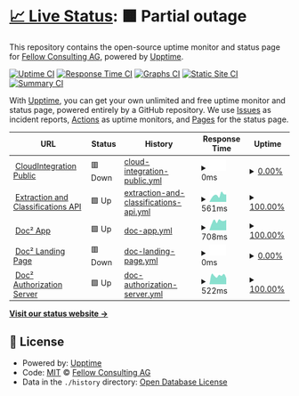 # [📈 Live Status](https://demo.upptime.js.org): <!--live status--> **🟧 Partial outage**

This repository contains the open-source uptime monitor and status page for [Fellow Consulting AG](http://www.fellow-consulting.de), powered by [Upptime](https://github.com/upptime/upptime).

[![Uptime CI](https://github.com/Fellow-Consulting-AG/upptime/workflows/Uptime%20CI/badge.svg)](https://github.com/Fellow-Consulting-AG/upptime/actions?query=workflow%3A%22Uptime+CI%22)
[![Response Time CI](https://github.com/Fellow-Consulting-AG/upptime/workflows/Response%20Time%20CI/badge.svg)](https://github.com/Fellow-Consulting-AG/upptime/actions?query=workflow%3A%22Response+Time+CI%22)
[![Graphs CI](https://github.com/Fellow-Consulting-AG/upptime/workflows/Graphs%20CI/badge.svg)](https://github.com/Fellow-Consulting-AG/upptime/actions?query=workflow%3A%22Graphs+CI%22)
[![Static Site CI](https://github.com/Fellow-Consulting-AG/upptime/workflows/Static%20Site%20CI/badge.svg)](https://github.com/Fellow-Consulting-AG/upptime/actions?query=workflow%3A%22Static+Site+CI%22)
[![Summary CI](https://github.com/Fellow-Consulting-AG/upptime/workflows/Summary%20CI/badge.svg)](https://github.com/Fellow-Consulting-AG/upptime/actions?query=workflow%3A%22Summary+CI%22)

With [Upptime](https://upptime.js.org), you can get your own unlimited and free uptime monitor and status page, powered entirely by a GitHub repository. We use [Issues](https://github.com/Fellow-Consulting-AG/upptime/issues) as incident reports, [Actions](https://github.com/Fellow-Consulting-AG/upptime/actions) as uptime monitors, and [Pages](https://demo.upptime.js.org) for the status page.

<!--start: status pages-->
<!-- This summary is generated by Upptime (https://github.com/upptime/upptime) -->
<!-- Do not edit this manually, your changes will be overwritten -->
<!-- prettier-ignore -->
| URL | Status | History | Response Time | Uptime |
| --- | ------ | ------- | ------------- | ------ |
| <img alt="" src="https://icons.duckduckgo.com/ip3/cloudintegration.eu.ico" height="13"> [CloudIntegration Public](https://cloudintegration.eu/) | 🟥 Down | [cloud-integration-public.yml](https://github.com/Fellow-Consulting-AG/upptime/commits/HEAD/history/cloud-integration-public.yml) | <details><summary><img alt="Response time graph" src="./graphs/cloud-integration-public/response-time-week.png" height="20"> 0ms</summary><br><a href="https://status.cloudintegration.eu/history/cloud-integration-public"><img alt="Response time 649" src="https://img.shields.io/endpoint?url=https%3A%2F%2Fraw.githubusercontent.com%2FFellow-Consulting-AG%2Fupptime%2FHEAD%2Fapi%2Fcloud-integration-public%2Fresponse-time.json"></a><br><a href="https://status.cloudintegration.eu/history/cloud-integration-public"><img alt="24-hour response time 0" src="https://img.shields.io/endpoint?url=https%3A%2F%2Fraw.githubusercontent.com%2FFellow-Consulting-AG%2Fupptime%2FHEAD%2Fapi%2Fcloud-integration-public%2Fresponse-time-day.json"></a><br><a href="https://status.cloudintegration.eu/history/cloud-integration-public"><img alt="7-day response time 0" src="https://img.shields.io/endpoint?url=https%3A%2F%2Fraw.githubusercontent.com%2FFellow-Consulting-AG%2Fupptime%2FHEAD%2Fapi%2Fcloud-integration-public%2Fresponse-time-week.json"></a><br><a href="https://status.cloudintegration.eu/history/cloud-integration-public"><img alt="30-day response time 0" src="https://img.shields.io/endpoint?url=https%3A%2F%2Fraw.githubusercontent.com%2FFellow-Consulting-AG%2Fupptime%2FHEAD%2Fapi%2Fcloud-integration-public%2Fresponse-time-month.json"></a><br><a href="https://status.cloudintegration.eu/history/cloud-integration-public"><img alt="1-year response time 0" src="https://img.shields.io/endpoint?url=https%3A%2F%2Fraw.githubusercontent.com%2FFellow-Consulting-AG%2Fupptime%2FHEAD%2Fapi%2Fcloud-integration-public%2Fresponse-time-year.json"></a></details> | <details><summary><a href="https://status.cloudintegration.eu/history/cloud-integration-public">0.00%</a></summary><a href="https://status.cloudintegration.eu/history/cloud-integration-public"><img alt="All-time uptime 62.59%" src="https://img.shields.io/endpoint?url=https%3A%2F%2Fraw.githubusercontent.com%2FFellow-Consulting-AG%2Fupptime%2FHEAD%2Fapi%2Fcloud-integration-public%2Fuptime.json"></a><br><a href="https://status.cloudintegration.eu/history/cloud-integration-public"><img alt="24-hour uptime 0.00%" src="https://img.shields.io/endpoint?url=https%3A%2F%2Fraw.githubusercontent.com%2FFellow-Consulting-AG%2Fupptime%2FHEAD%2Fapi%2Fcloud-integration-public%2Fuptime-day.json"></a><br><a href="https://status.cloudintegration.eu/history/cloud-integration-public"><img alt="7-day uptime 0.00%" src="https://img.shields.io/endpoint?url=https%3A%2F%2Fraw.githubusercontent.com%2FFellow-Consulting-AG%2Fupptime%2FHEAD%2Fapi%2Fcloud-integration-public%2Fuptime-week.json"></a><br><a href="https://status.cloudintegration.eu/history/cloud-integration-public"><img alt="30-day uptime 0.00%" src="https://img.shields.io/endpoint?url=https%3A%2F%2Fraw.githubusercontent.com%2FFellow-Consulting-AG%2Fupptime%2FHEAD%2Fapi%2Fcloud-integration-public%2Fuptime-month.json"></a><br><a href="https://status.cloudintegration.eu/history/cloud-integration-public"><img alt="1-year uptime 0.00%" src="https://img.shields.io/endpoint?url=https%3A%2F%2Fraw.githubusercontent.com%2FFellow-Consulting-AG%2Fupptime%2FHEAD%2Fapi%2Fcloud-integration-public%2Fuptime-year.json"></a></details>
| <img alt="" src="https://icons.duckduckgo.com/ip3/fellowkv2.cloudintegration.eu.ico" height="13"> [Extraction and Classifications API](https://fellowkv2.cloudintegration.eu/) | 🟩 Up | [extraction-and-classifications-api.yml](https://github.com/Fellow-Consulting-AG/upptime/commits/HEAD/history/extraction-and-classifications-api.yml) | <details><summary><img alt="Response time graph" src="./graphs/extraction-and-classifications-api/response-time-week.png" height="20"> 561ms</summary><br><a href="https://status.cloudintegration.eu/history/extraction-and-classifications-api"><img alt="Response time 465" src="https://img.shields.io/endpoint?url=https%3A%2F%2Fraw.githubusercontent.com%2FFellow-Consulting-AG%2Fupptime%2FHEAD%2Fapi%2Fextraction-and-classifications-api%2Fresponse-time.json"></a><br><a href="https://status.cloudintegration.eu/history/extraction-and-classifications-api"><img alt="24-hour response time 520" src="https://img.shields.io/endpoint?url=https%3A%2F%2Fraw.githubusercontent.com%2FFellow-Consulting-AG%2Fupptime%2FHEAD%2Fapi%2Fextraction-and-classifications-api%2Fresponse-time-day.json"></a><br><a href="https://status.cloudintegration.eu/history/extraction-and-classifications-api"><img alt="7-day response time 561" src="https://img.shields.io/endpoint?url=https%3A%2F%2Fraw.githubusercontent.com%2FFellow-Consulting-AG%2Fupptime%2FHEAD%2Fapi%2Fextraction-and-classifications-api%2Fresponse-time-week.json"></a><br><a href="https://status.cloudintegration.eu/history/extraction-and-classifications-api"><img alt="30-day response time 565" src="https://img.shields.io/endpoint?url=https%3A%2F%2Fraw.githubusercontent.com%2FFellow-Consulting-AG%2Fupptime%2FHEAD%2Fapi%2Fextraction-and-classifications-api%2Fresponse-time-month.json"></a><br><a href="https://status.cloudintegration.eu/history/extraction-and-classifications-api"><img alt="1-year response time 460" src="https://img.shields.io/endpoint?url=https%3A%2F%2Fraw.githubusercontent.com%2FFellow-Consulting-AG%2Fupptime%2FHEAD%2Fapi%2Fextraction-and-classifications-api%2Fresponse-time-year.json"></a></details> | <details><summary><a href="https://status.cloudintegration.eu/history/extraction-and-classifications-api">100.00%</a></summary><a href="https://status.cloudintegration.eu/history/extraction-and-classifications-api"><img alt="All-time uptime 99.94%" src="https://img.shields.io/endpoint?url=https%3A%2F%2Fraw.githubusercontent.com%2FFellow-Consulting-AG%2Fupptime%2FHEAD%2Fapi%2Fextraction-and-classifications-api%2Fuptime.json"></a><br><a href="https://status.cloudintegration.eu/history/extraction-and-classifications-api"><img alt="24-hour uptime 100.00%" src="https://img.shields.io/endpoint?url=https%3A%2F%2Fraw.githubusercontent.com%2FFellow-Consulting-AG%2Fupptime%2FHEAD%2Fapi%2Fextraction-and-classifications-api%2Fuptime-day.json"></a><br><a href="https://status.cloudintegration.eu/history/extraction-and-classifications-api"><img alt="7-day uptime 100.00%" src="https://img.shields.io/endpoint?url=https%3A%2F%2Fraw.githubusercontent.com%2FFellow-Consulting-AG%2Fupptime%2FHEAD%2Fapi%2Fextraction-and-classifications-api%2Fuptime-week.json"></a><br><a href="https://status.cloudintegration.eu/history/extraction-and-classifications-api"><img alt="30-day uptime 100.00%" src="https://img.shields.io/endpoint?url=https%3A%2F%2Fraw.githubusercontent.com%2FFellow-Consulting-AG%2Fupptime%2FHEAD%2Fapi%2Fextraction-and-classifications-api%2Fuptime-month.json"></a><br><a href="https://status.cloudintegration.eu/history/extraction-and-classifications-api"><img alt="1-year uptime 99.92%" src="https://img.shields.io/endpoint?url=https%3A%2F%2Fraw.githubusercontent.com%2FFellow-Consulting-AG%2Fupptime%2FHEAD%2Fapi%2Fextraction-and-classifications-api%2Fuptime-year.json"></a></details>
| <img alt="" src="https://icons.duckduckgo.com/ip3/doc2app.cloudintegration.eu.ico" height="13"> [Doc² App](https://doc2app.cloudintegration.eu/) | 🟩 Up | [doc-app.yml](https://github.com/Fellow-Consulting-AG/upptime/commits/HEAD/history/doc-app.yml) | <details><summary><img alt="Response time graph" src="./graphs/doc-app/response-time-week.png" height="20"> 708ms</summary><br><a href="https://status.cloudintegration.eu/history/doc-app"><img alt="Response time 627" src="https://img.shields.io/endpoint?url=https%3A%2F%2Fraw.githubusercontent.com%2FFellow-Consulting-AG%2Fupptime%2FHEAD%2Fapi%2Fdoc-app%2Fresponse-time.json"></a><br><a href="https://status.cloudintegration.eu/history/doc-app"><img alt="24-hour response time 853" src="https://img.shields.io/endpoint?url=https%3A%2F%2Fraw.githubusercontent.com%2FFellow-Consulting-AG%2Fupptime%2FHEAD%2Fapi%2Fdoc-app%2Fresponse-time-day.json"></a><br><a href="https://status.cloudintegration.eu/history/doc-app"><img alt="7-day response time 708" src="https://img.shields.io/endpoint?url=https%3A%2F%2Fraw.githubusercontent.com%2FFellow-Consulting-AG%2Fupptime%2FHEAD%2Fapi%2Fdoc-app%2Fresponse-time-week.json"></a><br><a href="https://status.cloudintegration.eu/history/doc-app"><img alt="30-day response time 710" src="https://img.shields.io/endpoint?url=https%3A%2F%2Fraw.githubusercontent.com%2FFellow-Consulting-AG%2Fupptime%2FHEAD%2Fapi%2Fdoc-app%2Fresponse-time-month.json"></a><br><a href="https://status.cloudintegration.eu/history/doc-app"><img alt="1-year response time 626" src="https://img.shields.io/endpoint?url=https%3A%2F%2Fraw.githubusercontent.com%2FFellow-Consulting-AG%2Fupptime%2FHEAD%2Fapi%2Fdoc-app%2Fresponse-time-year.json"></a></details> | <details><summary><a href="https://status.cloudintegration.eu/history/doc-app">100.00%</a></summary><a href="https://status.cloudintegration.eu/history/doc-app"><img alt="All-time uptime 99.97%" src="https://img.shields.io/endpoint?url=https%3A%2F%2Fraw.githubusercontent.com%2FFellow-Consulting-AG%2Fupptime%2FHEAD%2Fapi%2Fdoc-app%2Fuptime.json"></a><br><a href="https://status.cloudintegration.eu/history/doc-app"><img alt="24-hour uptime 100.00%" src="https://img.shields.io/endpoint?url=https%3A%2F%2Fraw.githubusercontent.com%2FFellow-Consulting-AG%2Fupptime%2FHEAD%2Fapi%2Fdoc-app%2Fuptime-day.json"></a><br><a href="https://status.cloudintegration.eu/history/doc-app"><img alt="7-day uptime 100.00%" src="https://img.shields.io/endpoint?url=https%3A%2F%2Fraw.githubusercontent.com%2FFellow-Consulting-AG%2Fupptime%2FHEAD%2Fapi%2Fdoc-app%2Fuptime-week.json"></a><br><a href="https://status.cloudintegration.eu/history/doc-app"><img alt="30-day uptime 100.00%" src="https://img.shields.io/endpoint?url=https%3A%2F%2Fraw.githubusercontent.com%2FFellow-Consulting-AG%2Fupptime%2FHEAD%2Fapi%2Fdoc-app%2Fuptime-month.json"></a><br><a href="https://status.cloudintegration.eu/history/doc-app"><img alt="1-year uptime 99.95%" src="https://img.shields.io/endpoint?url=https%3A%2F%2Fraw.githubusercontent.com%2FFellow-Consulting-AG%2Fupptime%2FHEAD%2Fapi%2Fdoc-app%2Fuptime-year.json"></a></details>
| <img alt="" src="https://icons.duckduckgo.com/ip3/doc2landing.cloudintegration.eu.ico" height="13"> [Doc² Landing Page](https://doc2landing.cloudintegration.eu/) | 🟥 Down | [doc-landing-page.yml](https://github.com/Fellow-Consulting-AG/upptime/commits/HEAD/history/doc-landing-page.yml) | <details><summary><img alt="Response time graph" src="./graphs/doc-landing-page/response-time-week.png" height="20"> 0ms</summary><br><a href="https://status.cloudintegration.eu/history/doc-landing-page"><img alt="Response time 450" src="https://img.shields.io/endpoint?url=https%3A%2F%2Fraw.githubusercontent.com%2FFellow-Consulting-AG%2Fupptime%2FHEAD%2Fapi%2Fdoc-landing-page%2Fresponse-time.json"></a><br><a href="https://status.cloudintegration.eu/history/doc-landing-page"><img alt="24-hour response time 0" src="https://img.shields.io/endpoint?url=https%3A%2F%2Fraw.githubusercontent.com%2FFellow-Consulting-AG%2Fupptime%2FHEAD%2Fapi%2Fdoc-landing-page%2Fresponse-time-day.json"></a><br><a href="https://status.cloudintegration.eu/history/doc-landing-page"><img alt="7-day response time 0" src="https://img.shields.io/endpoint?url=https%3A%2F%2Fraw.githubusercontent.com%2FFellow-Consulting-AG%2Fupptime%2FHEAD%2Fapi%2Fdoc-landing-page%2Fresponse-time-week.json"></a><br><a href="https://status.cloudintegration.eu/history/doc-landing-page"><img alt="30-day response time 0" src="https://img.shields.io/endpoint?url=https%3A%2F%2Fraw.githubusercontent.com%2FFellow-Consulting-AG%2Fupptime%2FHEAD%2Fapi%2Fdoc-landing-page%2Fresponse-time-month.json"></a><br><a href="https://status.cloudintegration.eu/history/doc-landing-page"><img alt="1-year response time 0" src="https://img.shields.io/endpoint?url=https%3A%2F%2Fraw.githubusercontent.com%2FFellow-Consulting-AG%2Fupptime%2FHEAD%2Fapi%2Fdoc-landing-page%2Fresponse-time-year.json"></a></details> | <details><summary><a href="https://status.cloudintegration.eu/history/doc-landing-page">0.00%</a></summary><a href="https://status.cloudintegration.eu/history/doc-landing-page"><img alt="All-time uptime 50.27%" src="https://img.shields.io/endpoint?url=https%3A%2F%2Fraw.githubusercontent.com%2FFellow-Consulting-AG%2Fupptime%2FHEAD%2Fapi%2Fdoc-landing-page%2Fuptime.json"></a><br><a href="https://status.cloudintegration.eu/history/doc-landing-page"><img alt="24-hour uptime 0.00%" src="https://img.shields.io/endpoint?url=https%3A%2F%2Fraw.githubusercontent.com%2FFellow-Consulting-AG%2Fupptime%2FHEAD%2Fapi%2Fdoc-landing-page%2Fuptime-day.json"></a><br><a href="https://status.cloudintegration.eu/history/doc-landing-page"><img alt="7-day uptime 0.00%" src="https://img.shields.io/endpoint?url=https%3A%2F%2Fraw.githubusercontent.com%2FFellow-Consulting-AG%2Fupptime%2FHEAD%2Fapi%2Fdoc-landing-page%2Fuptime-week.json"></a><br><a href="https://status.cloudintegration.eu/history/doc-landing-page"><img alt="30-day uptime 0.00%" src="https://img.shields.io/endpoint?url=https%3A%2F%2Fraw.githubusercontent.com%2FFellow-Consulting-AG%2Fupptime%2FHEAD%2Fapi%2Fdoc-landing-page%2Fuptime-month.json"></a><br><a href="https://status.cloudintegration.eu/history/doc-landing-page"><img alt="1-year uptime 0.00%" src="https://img.shields.io/endpoint?url=https%3A%2F%2Fraw.githubusercontent.com%2FFellow-Consulting-AG%2Fupptime%2FHEAD%2Fapi%2Fdoc-landing-page%2Fuptime-year.json"></a></details>
| <img alt="" src="https://icons.duckduckgo.com/ip3/auth.cloudintegration.eu.ico" height="13"> [Doc² Authorization Server](https://auth.cloudintegration.eu/) | 🟩 Up | [doc-authorization-server.yml](https://github.com/Fellow-Consulting-AG/upptime/commits/HEAD/history/doc-authorization-server.yml) | <details><summary><img alt="Response time graph" src="./graphs/doc-authorization-server/response-time-week.png" height="20"> 522ms</summary><br><a href="https://status.cloudintegration.eu/history/doc-authorization-server"><img alt="Response time 438" src="https://img.shields.io/endpoint?url=https%3A%2F%2Fraw.githubusercontent.com%2FFellow-Consulting-AG%2Fupptime%2FHEAD%2Fapi%2Fdoc-authorization-server%2Fresponse-time.json"></a><br><a href="https://status.cloudintegration.eu/history/doc-authorization-server"><img alt="24-hour response time 640" src="https://img.shields.io/endpoint?url=https%3A%2F%2Fraw.githubusercontent.com%2FFellow-Consulting-AG%2Fupptime%2FHEAD%2Fapi%2Fdoc-authorization-server%2Fresponse-time-day.json"></a><br><a href="https://status.cloudintegration.eu/history/doc-authorization-server"><img alt="7-day response time 522" src="https://img.shields.io/endpoint?url=https%3A%2F%2Fraw.githubusercontent.com%2FFellow-Consulting-AG%2Fupptime%2FHEAD%2Fapi%2Fdoc-authorization-server%2Fresponse-time-week.json"></a><br><a href="https://status.cloudintegration.eu/history/doc-authorization-server"><img alt="30-day response time 568" src="https://img.shields.io/endpoint?url=https%3A%2F%2Fraw.githubusercontent.com%2FFellow-Consulting-AG%2Fupptime%2FHEAD%2Fapi%2Fdoc-authorization-server%2Fresponse-time-month.json"></a><br><a href="https://status.cloudintegration.eu/history/doc-authorization-server"><img alt="1-year response time 440" src="https://img.shields.io/endpoint?url=https%3A%2F%2Fraw.githubusercontent.com%2FFellow-Consulting-AG%2Fupptime%2FHEAD%2Fapi%2Fdoc-authorization-server%2Fresponse-time-year.json"></a></details> | <details><summary><a href="https://status.cloudintegration.eu/history/doc-authorization-server">100.00%</a></summary><a href="https://status.cloudintegration.eu/history/doc-authorization-server"><img alt="All-time uptime 99.98%" src="https://img.shields.io/endpoint?url=https%3A%2F%2Fraw.githubusercontent.com%2FFellow-Consulting-AG%2Fupptime%2FHEAD%2Fapi%2Fdoc-authorization-server%2Fuptime.json"></a><br><a href="https://status.cloudintegration.eu/history/doc-authorization-server"><img alt="24-hour uptime 100.00%" src="https://img.shields.io/endpoint?url=https%3A%2F%2Fraw.githubusercontent.com%2FFellow-Consulting-AG%2Fupptime%2FHEAD%2Fapi%2Fdoc-authorization-server%2Fuptime-day.json"></a><br><a href="https://status.cloudintegration.eu/history/doc-authorization-server"><img alt="7-day uptime 100.00%" src="https://img.shields.io/endpoint?url=https%3A%2F%2Fraw.githubusercontent.com%2FFellow-Consulting-AG%2Fupptime%2FHEAD%2Fapi%2Fdoc-authorization-server%2Fuptime-week.json"></a><br><a href="https://status.cloudintegration.eu/history/doc-authorization-server"><img alt="30-day uptime 100.00%" src="https://img.shields.io/endpoint?url=https%3A%2F%2Fraw.githubusercontent.com%2FFellow-Consulting-AG%2Fupptime%2FHEAD%2Fapi%2Fdoc-authorization-server%2Fuptime-month.json"></a><br><a href="https://status.cloudintegration.eu/history/doc-authorization-server"><img alt="1-year uptime 100.00%" src="https://img.shields.io/endpoint?url=https%3A%2F%2Fraw.githubusercontent.com%2FFellow-Consulting-AG%2Fupptime%2FHEAD%2Fapi%2Fdoc-authorization-server%2Fuptime-year.json"></a></details>

<!--end: status pages-->

[**Visit our status website →**](https://demo.upptime.js.org)

## 📄 License

- Powered by: [Upptime](https://github.com/upptime/upptime)
- Code: [MIT](./LICENSE) © [Fellow Consulting AG](http://www.fellow-consulting.de)
- Data in the `./history` directory: [Open Database License](https://opendatacommons.org/licenses/odbl/1-0/)

